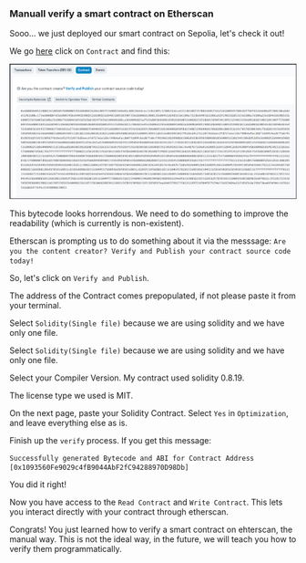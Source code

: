 ### Manuall verify a smart contract on Etherscan

Sooo... we just deployed our smart contract on Sepolia, let's check it out!

We go [here](https://sepolia.etherscan.io/address/0x1093560Fe9029c4fB9044AbF2fC94288970D98Db#code) click on `Contract` and find this:

![alt text](image.png)

This bytecode looks horrendous. We need to do something to improve the readability (which is currently is non-existent).

Etherscan is prompting us to do something about it via the messsage: `Are you the content creator? Verify and Publish your contract source code today!`

So, let's click on `Verify and Publish`.

The address of the Contract comes prepopulated, if not please paste it from your terminal.

Select `Solidity(Single file)` because we are using solidity and we have only one file.

Select `Solidity(Single file)` because we are using solidity and we have only one file.

Select your Compiler Version. My contract used solidity 0.8.19.

The license type we used is MIT.

On the next page, paste your Solidity Contract. Select `Yes` in `Optimization`, and leave everything else as is.

Finish up the `verify` process. If you get this message:

```solidity
Successfully generated Bytecode and ABI for Contract Address [0x1093560Fe9029c4fB9044AbF2fC94288970D98Db]
```

You did it right!

Now you have access to the `Read Contract` and `Write Contract`. This lets you interact directly with your contract through etherscan.

Congrats! You just learned how to verify a smart contract on ehterscan, the manual way. This is not the ideal way, in the future, we will teach you how to verify them programmatically.